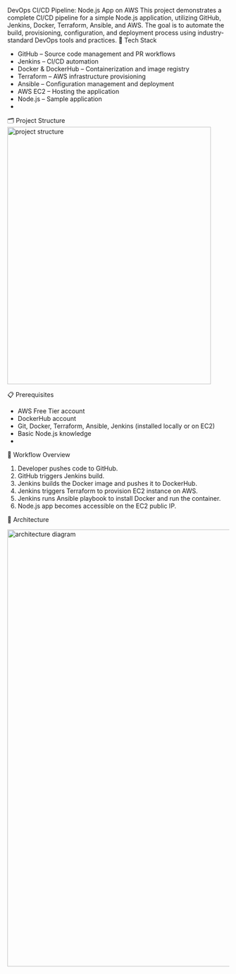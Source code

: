 DevOps CI/CD Pipeline: Node.js App on AWS
This project demonstrates a complete CI/CD pipeline for a simple Node.js application, utilizing GitHub, Jenkins, Docker, Terraform, Ansible, and AWS. The goal is to automate the build, provisioning, configuration, and deployment process using industry-standard DevOps tools and practices.
🚀 Tech Stack
- GitHub – Source code management and PR workflows
- Jenkins – CI/CD automation
- Docker & DockerHub – Containerization and image registry
- Terraform – AWS infrastructure provisioning
- Ansible – Configuration management and deployment
- AWS EC2 – Hosting the application
- Node.js – Sample application
- 
🗂️ Project Structure
<img width="462" height="583" alt="project structure" src="https://github.com/user-attachments/assets/1ead00c1-4a3f-4d27-bd83-785ae29ab337" />

    
📋 Prerequisites
- AWS Free Tier account
- DockerHub account
- Git, Docker, Terraform, Ansible, Jenkins (installed locally or on EC2)
- Basic Node.js knowledge
- 
🔁 Workflow Overview
1. Developer pushes code to GitHub.
2. GitHub triggers Jenkins build.
3. Jenkins builds the Docker image and pushes it to DockerHub.
4. Jenkins triggers Terraform to provision EC2 instance on AWS.
5. Jenkins runs Ansible playbook to install Docker and run the container.
6. Node.js app becomes accessible on the EC2 public IP.
   
📌 Architecture 

<img width="2825" height="990" alt="architecture diagram" src="https://github.com/user-attachments/assets/ecc79bb7-6285-4496-832e-aa0b0bdb3da0" />


 
